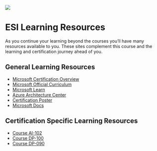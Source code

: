 [![](https://github.com/georgiakalyva/learningresources/raw/main/assets/ESI.png)](https://github.com/georgiakalyva/learningresources/raw/main/assets/ESI.png)

# ESI Learning Resources

As you continue your learning beyond the courses you’ll have many resources available to you. These sites complement this course and the learning and certification journey ahead of you. 

## General Learning Resources

- [Microsoft Certification Overview ](https://www.microsoft.com/certification "Microsoft Certification Overview ")
- [Microsoft Official Curriculum ](https://www.aka.ms.MOC "Microsoft Official Curriculum ")
- [Microsoft Learn](https://www.Microsoft.com/Learn "Microsoft Learn")
- [Azure Architecture Center](https://www.aka.ms/architecture "Azure Architecture Center")
- [Certification Poster](https://www.aka.ms/TrainCertPoster "Certification Poster")
- [Microsoft Docs](https://www.aka.ms/Docs "Microsoft Docs")

## Certification Specific Learning Resources

- [Course AI-102](https://github.com/georgiakalyva/learningresources/blob/main/AI-102.md "Course AI-102")
- [Course DP-100](https://github.com/georgiakalyva/learningresources/blob/main/DP-100.md "Course DP-100")
- [Course DP-090](https://github.com/georgiakalyva/learningresources/blob/main/DP-090.md "Course DP-090")

